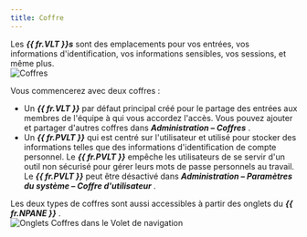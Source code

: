 ```yaml
---
title: Coffre
---
```

Les ***{{ fr.VLT }}s*** sont des emplacements pour vos entrées, vos informations d&apos;identification, vos informations sensibles, vos sessions, et même plus.  
![Coffres](/img/fr/rdm/mac/RDMMac0006.png) 

Vous commencerez avec deux coffres :  

* Un ***{{ fr.VLT }}*** par défaut principal créé pour le partage des entrées aux membres de l&apos;équipe à qui vous accordez l&apos;accès. Vous pouvez ajouter et partager d&apos;autres coffres dans ***Administration – Coffres*** . 
* Un ***{{ fr.PVLT }}*** qui est centré sur l&apos;utilisateur et utilisé pour stocker des informations telles que des informations d&apos;identification de compte personnel. Le ***{{ fr.PVLT }}*** empêche les utilisateurs de se servir d&apos;un outil non sécurisé pour gérer leurs mots de passe personnels au travail. Le ***{{ fr.PVLT }}*** peut être désactivé dans ***Administration – Paramètres du système – Coffre d&apos;utilisateur*** . 

Les deux types de coffres sont aussi accessibles à partir des onglets du ***{{ fr.NPANE }}*** .  
![Onglets Coffres dans le Volet de navigation](/img/fr/rdm/mac/RDMMac0007.png) 


